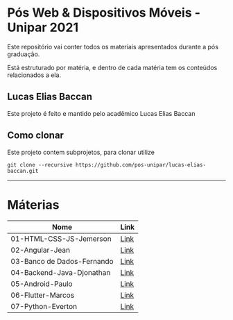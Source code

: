 # Pós Web & Dispositivos Móveis - Unipar 2021

Este repositório vai conter todos os materiais apresentados durante a pós graduação.

Está estruturado por matéria, e dentro de cada matéria tem os conteúdos relacionados a ela.

## Lucas Elias Baccan

Este projeto é feito e mantido pelo acadêmico Lucas Elias Baccan

## Como clonar

Este projeto contem subprojetos, para clonar utilize
```
git clone --recursive https://github.com/pos-unipar/lucas-elias-baccan.git
```

---

# Máterias

|Nome|Link|
|-|-|
|01-HTML-CSS-JS-Jemerson|[Link](./01-HTML-CSS-JS-Jemerson/)
|02-Angular-Jean|[Link](./02-Angular-Jean/)
|03-Banco de Dados-Fernando|[Link](./03-BancoDados-Fernando/)
|04-Backend-Java-Djonathan|[Link](./04-Backend-Java-Djonathan/)
|05-Android-Paulo|[Link](./05-Android-Paulo/)
|06-Flutter-Marcos|[Link](./06-Flutter-Marcos/)
|07-Python-Everton|[Link](./07-Python-Everton/)